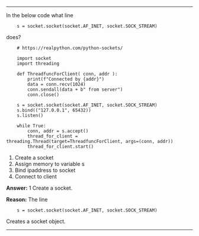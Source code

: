 
---
In the below code what line     
```
    s = socket.socket(socket.AF_INET, socket.SOCK_STREAM)
```
does?

```
    # https://realpython.com/python-sockets/
    
    import socket
    import threading
    
    def ThreadfuncForClient( conn, addr ):
        print(f"Connected by {addr}")
        data = conn.recv(1024)
        conn.sendall(data + b" from server")
        conn.close()
    
    s = socket.socket(socket.AF_INET, socket.SOCK_STREAM)
    s.bind(("127.0.0.1", 65432))
    s.listen()
    
    while True:
        conn, addr = s.accept()
        thread_for_client = threading.Thread(target=ThreadfuncForClient, args=(conn, addr))
        thread_for_client.start()

```

1. Create a socket
2. Assign memory to variable s
3. Bind ipaddress to socket
4. Connect to client

**Answer:** 1 Create a socket.

**Reason:**
The line 
```
    s = socket.socket(socket.AF_INET, socket.SOCK_STREAM)
```
Creates a socket object.

---
